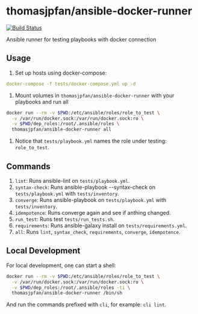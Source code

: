 # thomasjpfan/ansible-docker-runner

[![Build Status](https://travis-ci.org/thomasjpfan/ansible-docker-runner.svg?branch=master)](https://travis-ci.org/thomasjpfan/ansible-docker-runner)

Ansible runner for testing playbooks with docker connection

## Usage

1. Set up hosts using docker-compose:

```yaml
docker-compose -f tests/docker-compose.yml up -d
```

1. Mount volumes in `thomasjpfan/ansible-docker-runner` with your playbooks and run all

```bash
docker run --rm -v $PWD:/etc/ansible/roles/role_to_test \
  -v /var/run/docker.sock:/var/run/docker.sock:ro \
  -v $PWD/dep_roles:/root/.ansible/roles \
  thomasjpfan/ansible-docker-runner all
```

1. Notice that `tests/playbook.yml` names the role under testing: `role_to_test`.

## Commands

1. `lint`: Runs ansible-lint on `tests/playbook.yml`.
1. `syntax-check`: Runs ansible-playbook --syntax-check on `tests/playbook.yml` with `tests/inventory`.
1. `converge`: Runs ansible-playbook on `tests/playbook.yml` with `tests/inventory`.
1. `idempotence`: Runs converge again and see if anthing changed.
1. `run_test`: Runs test `tests/run_tests.sh`.
1. `requirements`: Runs ansible-galaxy install on `tests/requirements.yml`.
1. `all`: Runs `lint`, `syntax_check`, `requirements`, `converge`, `idempotence`.

## Local Development

For local development, one can start a shell:

```bash
docker run --rm -v $PWD:/etc/ansible/roles/role_to_test \
  -v /var/run/docker.sock:/var/run/docker.sock:ro \
  -v $PWD/dep_roles:/root/.ansible/roles -ti \
  thomasjpfan/ansible-docker-runner /bin/sh
```

And run the commands prefixed with `cli`, for example: `cli lint`.